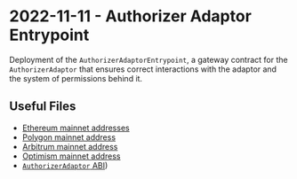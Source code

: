 # 2022-11-11 - Authorizer Adaptor Entrypoint

Deployment of the `AuthorizerAdaptorEntrypoint`, a gateway contract for the `AuthorizerAdaptor` that ensures correct interactions with the adaptor and the system of permissions behind it.

## Useful Files

- [Ethereum mainnet addresses](./output/mainnet.json)
- [Polygon mainnet address](./output/polygon.json)
- [Arbitrum mainnet address](./output/arbitrum.json)
- [Optimism mainnet address](./output/optimism.json)
- [`AuthorizerAdaptor` ABI](./abi/AuthorizerAdaptor.json))
